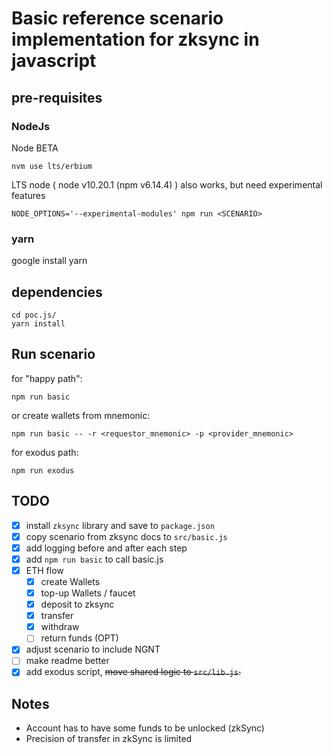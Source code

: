 # Basic reference scenario implementation for zksync in javascript

## pre-requisites

### NodeJs

Node BETA

```
nvm use lts/erbium
```

LTS node ( node v10.20.1 (npm v6.14.4) ) also works, but need experimental features

```
NODE_OPTIONS='--experimental-modules' npm run <SCENARIO>
```

### yarn

google install yarn

## dependencies

```
cd poc.js/
yarn install
```

## Run scenario

for "happy path":

```console
npm run basic
```

or create wallets from mnemonic:

```console
npm run basic -- -r <requestor_mnemonic> -p <provider_mnemonic>
```

for exodus path:

```console
npm run exodus
```

## TODO

- [x] install `zksync` library and save to `package.json`
- [x] copy scenario from zksync docs to `src/basic.js`
- [x] add logging before and after each step
- [x] add `npm run basic` to call basic.js
- [x] ETH flow
  - [x] create Wallets
  - [x] top-up Wallets / faucet
  - [x] deposit to zksync
  - [x] transfer
  - [x] withdraw
  - [ ] return funds (OPT)
- [x] adjust scenario to include NGNT
- [ ] make readme better
- [x] add exodus script, ~~move shared logic to `src/lib.js`.~~

## Notes

- Account has to have some funds to be unlocked (zkSync)
- Precision of transfer in zkSync is limited
